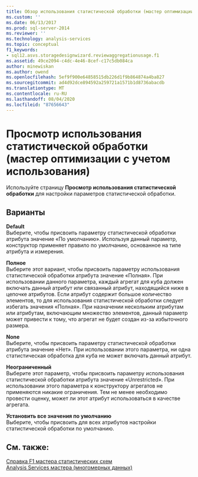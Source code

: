 ```yaml
---
title: Обзор использования статистической обработки (мастер оптимизации с на основе использования) | Документация Майкрософт
ms.custom: ''
ms.date: 06/13/2017
ms.prod: sql-server-2014
ms.reviewer: ''
ms.technology: analysis-services
ms.topic: conceptual
f1_keywords:
- sql12.asvs.storagedesignwizard.reviewaggregationusage.f1
ms.assetid: 49ce2094-c4dc-4e46-8cef-c17c5db084ca
author: minewiskan
ms.author: owend
ms.openlocfilehash: 5ef9f900e64858515db226d1f9b864874a4ba827
ms.sourcegitcommit: ad4d92dce894592a259721a1571b1d8736abacdb
ms.translationtype: MT
ms.contentlocale: ru-RU
ms.lasthandoff: 08/04/2020
ms.locfileid: "87656643"
---
```

# <a name="review-aggregation-usage-usage-based-optimiation-wizard"></a>Просмотр использования статистической обработки (мастер оптимизации с учетом использования)
  Используйте страницу **Просмотр использования статистической обработки** для настройки параметров статистической обработки.  
  
## <a name="options"></a>Варианты  
 **Default**  
 Выберите, чтобы присвоить параметру статистической обработки атрибута значение «По умолчанию». Используя данный параметр, конструктор применяет правило по умолчанию, основанное на типе атрибута и измерения.  
  
 **Полное**  
 Выберите этот вариант, чтобы присвоить параметру использования статистической обработки атрибута значение «Полная». При использовании данного параметра, каждый агрегат для куба должен включать данный атрибут или связанный атрибут, находящийся ниже в цепочке атрибутов. Если атрибут содержит большое количество элементов, то для использования статистической обработки следует избегать значения «Полная». При назначении нескольким атрибутам или атрибутам, включающим множество элементов, данный параметр может привести к тому, что агрегат не будет создан из-за избыточного размера.  
  
 **None**  
 Выберите, чтобы присвоить параметру статистической обработки атрибута значение «Нет». При использовании этого параметра, ни одна статистическая обработка для куба не может включать данный атрибут.  
  
 **Неограниченный**  
 Выберите этот параметр, чтобы присвоить параметру использования статистической обработки атрибута значение «Unrestricted». При использовании этого параметра к конструктору агрегатов не применяются никакие ограничения. Тем не менее необходимо провести оценку, может ли этот атрибут использоваться в качестве агрегата.  
  
 **Установить все значения по умолчанию**  
 Выберите, чтобы присвоить для всех атрибутов настройки статистической обработки по умолчанию.  
  
## <a name="see-also"></a>См. также:  
 [Справка F1 мастера статистических схем](aggregation-design-wizard-f1-help.md)   
 [Analysis Services мастера &#40;многомерных данных&#41;](analysis-services-wizards-multidimensional-data.md)  
  
  
